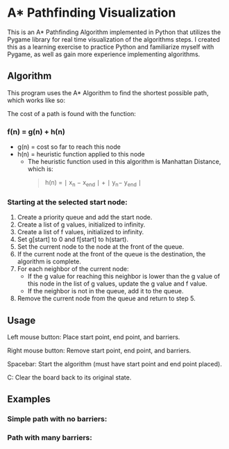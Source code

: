 # A* Pathfinding Visualization

This is an A* Pathfinding Algorithm implemented in Python that utilizes the Pygame library for real time visualization of the algorithms steps. I created this as a learning exercise to practice Python and familiarize myself with Pygame, as well as gain more experience implementing algorithms.

## Algorithm

This program uses the A* Algorithm to find the shortest possible path, which works like so:

The cost of a path is found with the function:

### f(n) = g(n) + h(n)
* g(n) = cost so far to reach this node
* h(n) = heuristic function applied to this node
   * The heuristic function used in this algorithm is Manhattan Distance, which is:         
     >h(n) = ∣ x<sub>n</sub>  ​− x<sub>end</sub> ​∣ + ∣ y<sub>n</sub>​− y<sub>end</sub> ​∣

### Starting at the selected start node:
1. Create a priority queue and add the start node.
2. Create a list of g values, initialized to infinity.
3. Create a list of f values, initialized to infinity.
4. Set g[start] to 0 and f[start] to h(start).
5. Set the current node to the node at the front of the queue.
6. If the current node at the front of the queue is the destination, the algorithm is complete.
7. For each neighbor of the current node:
    * If the g value for reaching this neighbor is lower than the g value of this node in the list of g values, update the g value and f value.
    * If the neighbor is not in the queue, add it to the queue.
8. Remove the current node from the queue and return to step 5.



## Usage

Left mouse button: Place start point, end point, and barriers.

Right mouse button: Remove start point, end point, and barriers.

Spacebar: Start the algorithm (must have start point and end point placed).

C: Clear the board back to its original state.

## Examples

### Simple path with no barriers:

### Path with many barriers: